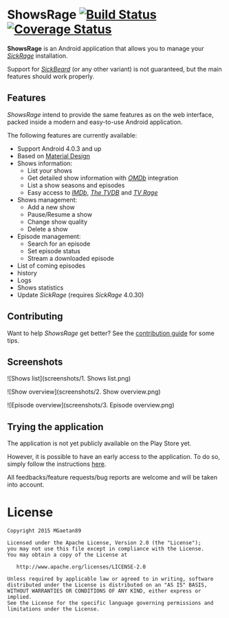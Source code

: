 # ShowsRage [![Build Status](https://travis-ci.org/MGaetan89/ShowsRage.svg?branch=master)](https://travis-ci.org/MGaetan89/ShowsRage) [![Coverage Status](https://coveralls.io/repos/MGaetan89/ShowsRage/badge.svg?branch=master&service=github)](https://coveralls.io/github/MGaetan89/ShowsRage?branch=master)

**ShowsRage** is an Android application that allows you to manage your *[SickRage](https://www.sickrage.tv/)* installation.

Support for *[SickBeard](http://www.sickbeard.com/)* (or any other variant) is not guaranteed, but the main features should work properly.

## Features

*ShowsRage* intend to provide the same features as on the web interface, packed inside a modern and easy-to-use Android application.

The following features are currently available:

- Support Android 4.0.3 and up
- Based on [Material Design](http://www.google.com/design/)
- Shows information:
    - List your shows
    - Get detailed show information with *[OMDb](http://www.omdbapi.com/)* integration
    - List a show seasons and episodes
    - Easy access to *[IMDb](http://www.imdb.com/)*, *[The TVDB](http://thetvdb.com/)* and *[TV Rage](http://www.tvrage.com/)*
- Shows management:
    - Add a new show
    - Pause/Resume a show
    - Change show quality
    - Delete a show
- Episode management:
    - Search for an episode
    - Set episode status
    - Stream a downloaded episode
- List of coming episodes
- history
- Logs
- Shows statistics
- Update *SickRage* (requires *SickRage* 4.0.30)

## Contributing

Want to help *ShowsRage* get better? See the [contribution guide](https://github.com/MGaetan89/ShowsRage/blob/master/Contributing.md) for some tips.

## Screenshots

![Shows list](screenshots/1. Shows list.png)

![Show overview](screenshots/2. Show overview.png)

![Episode overview](screenshots/3. Episode overview.png)

## Trying the application

The application is not yet publicly available on the Play Store yet.

However, it is possible to have an early access to the application. To do so, simply follow the instructions [here](https://play.google.com/apps/testing/com.mgaetan89.showsrage).

All feedbacks/feature requests/bug reports are welcome and will be taken into account.

# License

```
Copyright 2015 MGaetan89

Licensed under the Apache License, Version 2.0 (the "License");
you may not use this file except in compliance with the License.
You may obtain a copy of the License at

   http://www.apache.org/licenses/LICENSE-2.0

Unless required by applicable law or agreed to in writing, software
distributed under the License is distributed on an "AS IS" BASIS,
WITHOUT WARRANTIES OR CONDITIONS OF ANY KIND, either express or implied.
See the License for the specific language governing permissions and
limitations under the License.
```

